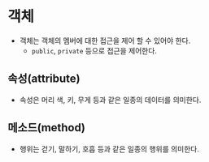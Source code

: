 # 객체

- 객체는 객체의 멤버에 대한 접근을 제어 할 수 있어야 한다.
	- `public`, `private` 등으로 접근을 제어한다.

## 속성(attribute)
- 속성은 머리 색, 키, 무게 등과 같은 일종의 데이터를 의미한다.

## 메소드(method)
- 행위는 걷기, 말하기, 호흡 등과 같은 일종의 행위를 의미한다.
